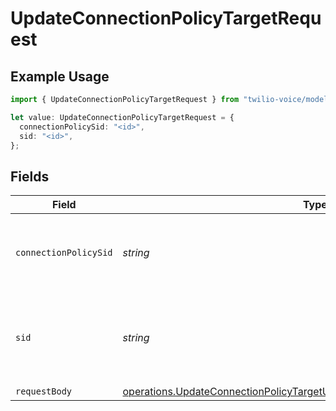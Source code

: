 # UpdateConnectionPolicyTargetRequest

## Example Usage

```typescript
import { UpdateConnectionPolicyTargetRequest } from "twilio-voice/models/operations";

let value: UpdateConnectionPolicyTargetRequest = {
  connectionPolicySid: "<id>",
  sid: "<id>",
};
```

## Fields

| Field                                                                                                                                                                    | Type                                                                                                                                                                     | Required                                                                                                                                                                 | Description                                                                                                                                                              |
| ------------------------------------------------------------------------------------------------------------------------------------------------------------------------ | ------------------------------------------------------------------------------------------------------------------------------------------------------------------------ | ------------------------------------------------------------------------------------------------------------------------------------------------------------------------ | ------------------------------------------------------------------------------------------------------------------------------------------------------------------------ |
| `connectionPolicySid`                                                                                                                                                    | *string*                                                                                                                                                                 | :heavy_check_mark:                                                                                                                                                       | The SID of the Connection Policy that owns the Target.                                                                                                                   |
| `sid`                                                                                                                                                                    | *string*                                                                                                                                                                 | :heavy_check_mark:                                                                                                                                                       | The unique string that we created to identify the Target resource to update.                                                                                             |
| `requestBody`                                                                                                                                                            | [operations.UpdateConnectionPolicyTargetUpdateConnectionPolicyTargetRequest](../../models/operations/updateconnectionpolicytargetupdateconnectionpolicytargetrequest.md) | :heavy_minus_sign:                                                                                                                                                       | N/A                                                                                                                                                                      |